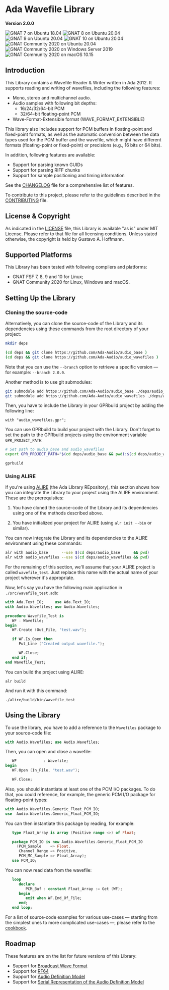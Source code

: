 Ada Wavefile Library
====================

**Version 2.0.0**

![GNAT 7 on Ubuntu 18.04](https://github.com/Ada-Audio/wavefiles/workflows/GNAT%207%20on%20Ubuntu%2018.04/badge.svg)
![GNAT 8 on Ubuntu 20.04](https://github.com/Ada-Audio/wavefiles/workflows/GNAT%208%20on%20Ubuntu%2020.04/badge.svg)
![GNAT 9 on Ubuntu 20.04](https://github.com/Ada-Audio/wavefiles/workflows/GNAT%209%20on%20Ubuntu%2020.04/badge.svg)
![GNAT 10 on Ubuntu 20.04](https://github.com/Ada-Audio/wavefiles/workflows/GNAT%2010%20on%20Ubuntu%2020.04/badge.svg)
![GNAT Community 2020 on Ubuntu 20.04](https://github.com/Ada-Audio/wavefiles/workflows/GNAT%20Community%202020%20on%20Ubuntu%2020.04/badge.svg)
![GNAT Community 2020 on Windows Server 2019](https://github.com/Ada-Audio/wavefiles/workflows/GNAT%20Community%202020%20on%20Windows%20Server%202019/badge.svg)
![GNAT Community 2020 on macOS 10.15](https://github.com/Ada-Audio/wavefiles/workflows/GNAT%20Community%202020%20on%20macOS%2010.15/badge.svg)


Introduction
------------

This Library contains a Wavefile Reader & Writer written in Ada 2012. It
supports reading and writing of wavefiles, including the following features:

- Mono, stereo and multichannel audio.
- Audio samples with following bit depths:
    - 16/24/32/64-bit PCM
    - 32/64-bit floating-point PCM
- Wave-Format-Extensible format (WAVE_FORMAT_EXTENSIBLE)

This library also includes support for PCM buffers in floating-point and
fixed-point formats, as well as the automatic conversion between the data types
used for the PCM buffer and the wavefile, which might have different formats
(floating-point or fixed-point) or precisions (e.g., 16 bits or 64 bits).

In addition, following features are available:

- Support for parsing known GUIDs
- Support for parsing RIFF chunks
- Support for sample positioning and timing information

See the [CHANGELOG](CHANGELOG.md) file for a comprehensive list of features.

To contribute to this project, please refer to the guidelines described in the
[CONTRIBUTING](CONTRIBUTING.md) file.


License & Copyright
-------------------

As indicated in the [LICENSE](LICENSE) file, this Library is available "as is"
under MIT License. Please refer to that file for all licensing conditions.
Unless stated otherwise, the copyright is held by Gustavo A. Hoffmann.


Supported Platforms
-------------------

This Library has been tested with following compilers and platforms:

- GNAT FSF 7, 8, 9 and 10 for Linux;
- GNAT Community 2020 for Linux, Windows and macOS.


Setting Up the Library
----------------------

### Cloning the source-code

Alternatively, you can clone the source-code of the Library and its
dependencies using these commands from the root directory of your project:

```sh
mkdir deps

(cd deps && git clone https://github.com/Ada-Audio/audio_base )
(cd deps && git clone https://github.com/Ada-Audio/audio_wavefiles )
```

Note that you can use the `--branch` option to retrieve a specific version —
for example: `--branch 2.0.0`.

Another method is to use git submodules:

```sh
git submodule add https://github.com/Ada-Audio/audio_base ./deps/audio_base
git submodule add https://github.com/Ada-Audio/audio_wavefiles ./deps/audio_wavefiles
```

Then, you have to include the Library in your GPRbuild project by adding
the following line:

```
with "audio_wavefiles.gpr";
```

You can use GPRbuild to build your project with the Library. Don't forget
to set the path to the GPRbuild projects using the environment variable
`GPR_PROJECT_PATH`:


```sh
# Set path to audio_base and audio_wavefiles
export GPR_PROJECT_PATH="$(cd deps/audio_base && pwd):$(cd deps/audio_wavefiles && pwd)"

gprbuild
```

### Using ALIRE

If you're using [ALIRE](https://alire.ada.dev) (the Ada LIbrary REpository),
this section shows how you can integrate the Library to your project using the
ALIRE environment. These are the prerequisites:

1. You have cloned the source-code of the Library and its dependencies using
   one of the methods described above.

2. You have initialized your project for ALIRE (using `alr init --bin` or
   similar).

You can now integrate the Library and its dependencies to the ALIRE
environment using these commands:

```sh
alr with audio_base      --use $(cd deps/audio_base      && pwd)
alr with audio_wavefiles --use $(cd deps/audio_wavefiles && pwd)
```

For the remaining of this section, we'll assume that your ALIRE project is
called `wavefile_test`. Just replace this name with the actual name of your
project wherever it's appropriate.

Now, let's say you have the following main application in
`./src/wavefile_test.adb`:

```ada
with Ada.Text_IO;     use Ada.Text_IO;
with Audio.Wavefiles; use Audio.Wavefiles;

procedure Wavefile_Test is
   WF : Wavefile;
begin
   WF.Create (Out_File, "test.wav");

   if WF.Is_Open then
      Put_Line ("Created output wavefile.");

      WF.Close;
   end if;
end Wavefile_Test;
```

You can build the project using ALIRE:

```
alr build
```

And run it with this command:

```
./alire/build/bin/wavefile_test
```


Using the Library
-----------------

To use the library, you have to add a reference to the `Wavefiles` package to
your source-code file:

```ada
with Audio.Wavefiles; use Audio.Wavefiles;
```

Then, you can open and close a wavefile:

```ada
   WF            : Wavefile;
begin
   WF.Open (In_File, "test.wav");

   WF.Close;
```

Also, you should instantiate at least one of the PCM I/O packages. To do that,
you could reference, for example, the generic PCM I/O package for
floating-point types:

```ada
with Audio.Wavefiles.Generic_Float_PCM_IO;
use  Audio.Wavefiles.Generic_Float_PCM_IO;
```

You can then instantiate this package by reading, for example:

```ada
   type Float_Array is array (Positive range <>) of Float;

   package PCM_IO is new Audio.Wavefiles.Generic_Float_PCM_IO
     (PCM_Sample    => Float,
      Channel_Range => Positive,
      PCM_MC_Sample => Float_Array);
   use PCM_IO;
```

You can now read data from the wavefile:

```ada
   loop
      declare
         PCM_Buf : constant Float_Array := Get (WF);
      begin
         exit when WF.End_Of_File;
      end;
   end loop;
```

For a list of source-code examples for various use-cases — starting from the
simplest ones to more complicated use-cases —, please refer to the
[cookbook](cookbook/README.md).


Roadmap
-------

These features are on the list for future versions of this Library:

- Support for [Broadcast Wave Format](https://en.wikipedia.org/wiki/Broadcast_Wave_Format)
- Support for [RF64](https://en.wikipedia.org/wiki/RF64)
- Support for [Audio Definition Model](https://www.itu.int/rec/R-REC-BS.2076)
- Support for [Serial Representation of the Audio Definition Model](https://www.itu.int/rec/R-REC-BS.2125)
